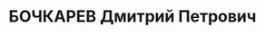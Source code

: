 ---
title: БОЧКАРЕВ Дмитрий Петрович
description: "Род. в 1894, Башкирия, Белебеевский р-н, пос. Приютово, русский. Проживал:\
  \ Челябинская обл., г. Челябинск. Машино-путевая станция № 41 ЮУЖД, начальник станции\
  \ \n  Арестован 19.01.1937. Приговор: 06.11.1937 – ВМН. Расстрелян 06.11.1937"
---